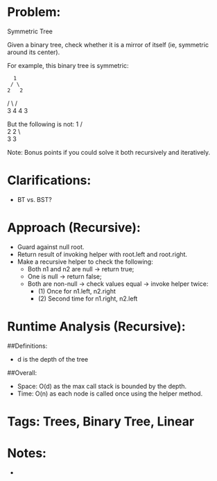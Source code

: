 # Problem:
  Symmetric Tree
  
  Given a binary tree, check whether it is a mirror of itself (ie, symmetric around its center).

  For example, this binary tree is symmetric:

      1
     / \
    2   2
   / \ / \
  3  4 4  3

  But the following is not:
      1
     / \
    2   2
     \   \
     3    3

  Note:
  Bonus points if you could solve it both recursively and iteratively.
  
# Clarifications:
  - BT vs. BST?

# Approach (Recursive):
  - Guard against null root.
  - Return result of invoking helper with root.left and root.right.
  - Make a recursive helper to check the following:
    - Both n1 and n2 are null -> return true;
    - One is null -> return false; 
    - Both are non-null -> check values equal -> invoke helper twice:
      - (1) Once for n1.left, n2.right
      - (2) Second time for n1.right, n2.left

# Runtime Analysis (Recursive):
##Definitions:
  - d is the depth of the tree

##Overall:
  - Space: O(d) as the max call stack is bounded by the depth.
  - Time: O(n) as each node is called once using the helper method.

# Tags: Trees, Binary Tree, Linear

# Notes:
  - 